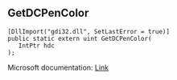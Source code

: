 ## GetDCPenColor

```
[DllImport("gdi32.dll", SetLastError = true)]
public static extern uint GetDCPenColor(
   IntPtr hdc
);
```

Microsoft documentation: [Link](https://docs.microsoft.com/en-us/windows/win32/api/wingdi/nf-wingdi-getdcpencolor)
